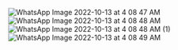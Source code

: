 ![WhatsApp Image 2022-10-13 at 4 08 47 AM](https://user-images.githubusercontent.com/56400384/195461205-3833a0d8-6707-4dfa-a5ff-d94cf16142ce.jpeg)
![WhatsApp Image 2022-10-13 at 4 08 48 AM](https://user-images.githubusercontent.com/56400384/195461213-a7b250af-85c4-47a2-af45-9d070238a413.jpeg)
![WhatsApp Image 2022-10-13 at 4 08 48 AM (1)](https://user-images.githubusercontent.com/56400384/195461221-40cfee2a-ef7d-4d34-90bb-619d4c052fd2.jpeg)
![WhatsApp Image 2022-10-13 at 4 08 49 AM](https://user-images.githubusercontent.com/56400384/195461228-041c5081-6ea1-4df8-b23a-d930238452fd.jpeg)
